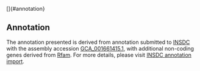 []{#annotation}

Annotation
----------

The annotation presented is derived from annotation submitted to
[INSDC](http://www.insdc.org) with the assembly accession
[GCA\_001661415.1](http://www.ebi.ac.uk/ena/data/view/GCA_001661415.1),
with additional non-coding genes derived from
[Rfam](http://rfam.xfam.org/). For more details, please visit [INSDC
annotation
import](http://ensemblgenomes.org/info/data/insdc_annotation).
